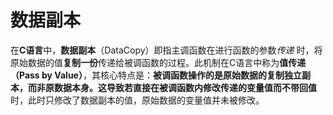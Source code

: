# 数据副本
在**C语言**中，**数据副本**（DataCopy）即指主调函数在进行函数的参数*传递* 时，将原始数据的值**复制一份**传递给被调函数的过程。此机制在C语言中称为**值传递（Pass by Value）**，其核心特点是：**被调函数操作的是原始数据的复制独立副本，而非原数据本身。**这导致若直接在被调函数内修改传递的变量值而不**带回值**时，此时只修改了数据副本的值，原始数据的变量值并未被修改。
<!--stackedit_data:
eyJoaXN0b3J5IjpbMTE1OTQyMDU1OSwtMTU4NjY3NjY4LDE2Mz
g5MzkxODBdfQ==
-->